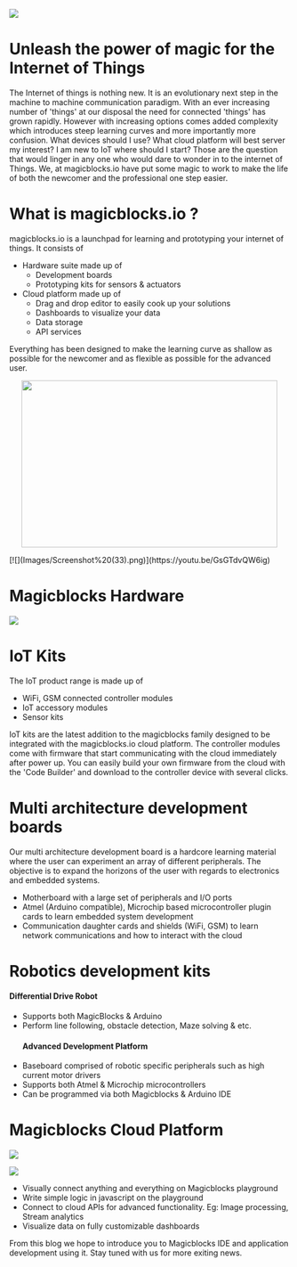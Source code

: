 ![](Images/magic.jpg)

# Unleash the power of magic for the Internet of Things
The Internet of things is nothing new. It is an evolutionary next step in the machine to machine communication paradigm. With an ever increasing number of 'things' at our disposal the need for connected 'things' has grown rapidly. However with increasing options comes added complexity which introduces steep learning curves and more importantly more confusion. What devices should I use? What cloud platform will best server my interest? I am new to IoT where should I start? Those are the question that would linger in any one who would dare to wonder in to the internet of Things. We, at magicblocks.io have put some magic to work to make the life of both the newcomer and the professional one step easier.

# What is magicblocks.io ?
magicblocks.io is a launchpad for learning and prototyping your internet of things. It consists of 
- Hardware suite made up of
    - Development boards
    - Prototyping kits for sensors & actuators
- Cloud platform made up of
    - Drag and drop editor to easily cook up your solutions
    - Dashboards to visualize your data
    - Data storage
    - API services
    
Everything has been designed to make the learning curve as shallow as possible for the newcomer and as flexible as possible for the advanced user. 
<p align="center">
  <img width="460" height="300" src=Images/Screenshot%20(33).png>
</p>
[![](Images/Screenshot%20(33).png)](https://youtu.be/GsGTdvQW6ig)

# Magicblocks Hardware
![](Images/h3.png)

# IoT Kits

The IoT product range is made up of 

- WiFi, GSM connected controller modules 
- IoT accessory modules
- Sensor kits

IoT kits are the latest addition to the magicblocks family designed to be integrated with the magicblocks.io cloud platform. The controller modules come with firmware that start communicating with the cloud immediately after power up. You can easily build your own firmware from the cloud with the 'Code Builder' and download to the controller device with several clicks.

# Multi architecture development boards

Our multi architecture development board is a hardcore learning material where the user can experiment an array of different peripherals. The objective is to expand the horizons of the user with regards to electronics and embedded systems.

- Motherboard with a large set of peripherals and I/O ports 
- Atmel (Arduino compatible), Microchip based microcontroller plugin cards to learn embedded system development 
- Communication daughter cards and shields (WiFi, GSM) to learn network communications and how to interact with the cloud

# Robotics development kits
   ####   Differential Drive Robot
- Supports both MagicBlocks & Arduino
- Perform line following, obstacle detection, Maze solving & etc.
   #### Advanced Development Platform
- Baseboard comprised of robotic specific peripherals such as high current motor drivers
- Supports both Atmel & Microchip microcontrollers
- Can be programmed via both Magicblocks & Arduino IDE

# Magicblocks Cloud Platform

![](Images/h1.png)

![](Images/h2.png)

- Visually connect anything and everything on Magicblocks playground
- Write simple logic in javascript on the playground
- Connect to cloud APIs for advanced functionality. Eg: Image processing, Stream analytics
- Visualize data on fully customizable dashboards

From this blog we hope to introduce you to Magicblocks IDE and application development using it. Stay tuned with us for more exiting news.

